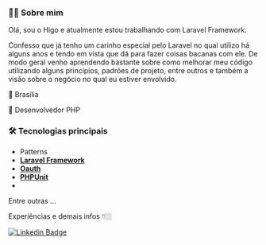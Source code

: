 ### 👨‍💻 Sobre mim

Olá, sou o Higo e atualmente estou trabalhando com Laravel Framework. 

Confesso que já tenho um carinho especial pelo Laravel no qual utilizo há alguns anos e tendo em vista que dá para fazer coisas bacanas com ele. De modo geral venho aprendendo bastante sobre como melhorar meu código utilizando alguns princípios, padrões de projeto, entre outros e também a visão sobre o negócio no qual eu estiver envolvido.

📍 Brasília
  
👔 Desenvolvedor PHP

### 🛠 Tecnologias principais

- Patterns
-   **[Laravel Framework](https://laravel.com/)**
-   **[Oauth](https://oauth.net/2/)**
-   **[PHPUnit](https://phpunit.de/)**
-   
Entre outras ...

Experiências e demais infos 👇🏼

[![Linkedin Badge](https://img.shields.io/badge/-LinkedIn-blue?style=flat-square&logo=Linkedin&logoColor=white&link=https://www.linkedin.com/in/higo-soares-14303115a/)](https://www.linkedin.com/in/higo-soares-14303115a/)

<!--
**higosoares/higosoares** is a ✨ _special_ ✨ repository because its `README.md` (this file) appears on your GitHub profile.

Here are some ideas to get you started:

- 🔭 I’m currently working on ...
- 🌱 I’m currently learning ...
- 👯 I’m looking to collaborate on ...
- 🤔 I’m looking for help with ...
- 💬 Ask me about ...
- 📫 How to reach me: ...
- 😄 Pronouns: ...
- ⚡ Fun fact: ...
-->
